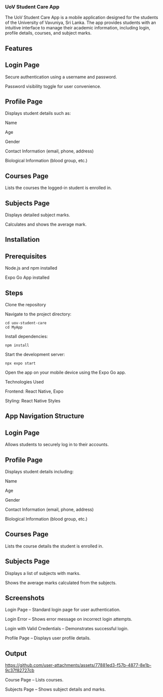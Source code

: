 ### UoV Student Care App

The UoV Student Care App is a mobile application designed for the students of the University of Vavuniya, Sri Lanka. The app provides students with an intuitive interface to manage their academic information, including login, profile details, courses, and subject marks.

## Features

## Login Page

Secure authentication using a username and password.

Password visibility toggle for user convenience.

## Profile Page

Displays student details such as:

   Name

   Age

   Gender

Contact Information (email, phone, address)

Biological Information (blood group, etc.)

## Courses Page

Lists the courses the logged-in student is enrolled in.

## Subjects Page

Displays detailed subject marks.

Calculates and shows the average mark.

## Installation

## Prerequisites

Node.js and npm installed

Expo Go App installed

## Steps

Clone the repository

Navigate to the project directory:

    cd uov-student-care
    cd MyApp

Install dependencies:

    npm install

Start the development server:

    npx expo start

Open the app on your mobile device using the Expo Go app.

Technologies Used

Frontend: React Native, Expo

Styling: React Native Styles

## App Navigation Structure

## Login Page

Allows students to securely log in to their accounts.

## Profile Page

Displays student details including:

Name

Age

Gender

Contact Information (email, phone, address)

Biological Information (blood group, etc.)

## Courses Page

Lists the course details the student is enrolled in.

## Subjects Page

Displays a list of subjects with marks.

Shows the average marks calculated from the subjects.

## Screenshots

  Login Page – Standard login page for user authentication.

  Login Error – Shows error message on incorrect login attempts.

  Login with Valid Credentials – Demonstrates successful login.

  Profile Page – Displays user profile details.

  ## Output

https://github.com/user-attachments/assets/77881ed3-f57b-4877-8e1b-9c37f82727cb


  

  Course Page – Lists courses.

  Subjects Page – Shows subject details and marks.

